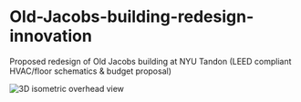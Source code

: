 # Old-Jacobs-building-redesign-innovation
Proposed redesign of Old Jacobs building at NYU Tandon (LEED compliant HVAC/floor schematics &amp; budget proposal)

![3D isometric overhead view](https://ibb.co/6Nn72nv)
